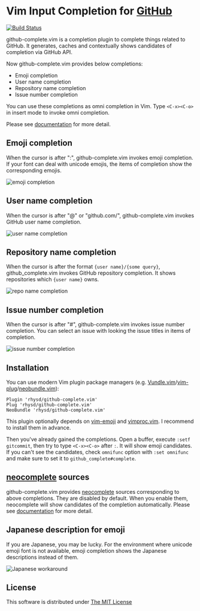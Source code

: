 Vim Input Completion for [GitHub](https://github.com/)
======================================================

[![Build Status](https://travis-ci.org/rhysd/github-complete.vim.svg?branch=master)](https://travis-ci.org/rhysd/github-complete.vim)

github-complete.vim is a completion plugin to complete things related to GitHub.  It generates, caches and contextually shows candidates of completion via GitHub API.

Now github-complete.vim provides below completions:
- Emoji completion
- User name completion
- Repository name completion
- Issue number completion

You can use these completions as omni completion in Vim.  Type `<C-x><C-o>` in insert mode to invoke omni completion.

Please see [documentation](https://github.com/rhysd/github-complete.vim/doc/github-complete.txt) for more detail.

## Emoji completion

When the cursor is after ":", github-complete.vim invokes emoji completion.  If your font can deal with unicode emojis, the items of completion show the corresponding emojis.

![emoji completion](https://raw.githubusercontent.com/rhysd/screenshots/master/github-complete.vim/emoji_completion.gif)

## User name completion

When the cursor is after "@" or "github.com/", github-complete.vim invokes GitHub user name completion.

![user name completion](https://raw.githubusercontent.com/rhysd/screenshots/master/github-complete.vim/user_completion.gif)

## Repository name completion

When the cursor is after the format `{user name}/{some query}`, github_complete.vim invokes GitHub repository completion.  It shows repositories which `{user name}` owns.

![repo name completion](https://raw.githubusercontent.com/rhysd/screenshots/master/github-complete.vim/repo_completion.gif)

## Issue number completion

When the cursor is after "#", github-complete.vim invokes issue number completion.
You can select an issue with looking the issue titles in items of completion.

![issue number completion](https://raw.githubusercontent.com/rhysd/screenshots/master/github-complete.vim/issue_completion.gif)

## Installation 

You can use modern Vim plugin package managers (e.g. [Vundle.vim](https://github.com/gmarik/Vundle.vim)/[vim-plug](https://github.com/junegunn/vim-plug)/[neobundle.vim](https://github.com/Shougo/neobundle.vim)):

```vim
Plugin 'rhysd/github-complete.vim'
Plug 'rhysd/github-complete.vim'
NeoBundle 'rhysd/github-complete.vim'
```

This plugin optionally depends on [vim-emoji](https://github.com/junegunn/vim-emoji) and [vimproc.vim](https://github.com/Shougo/vimproc.vim).  I recommend to install them in advance.

Then you've already gained the completions.  Open a buffer, execute `:setf gitcommit`, then try to type `<C-x><C-o>` after `:`.  It will show emoji candidates.  If you can't see the candidates, check `omnifunc` option with `:set omnifunc` and make sure to set it to `github_complete#complete`.

## [neocomplete](https://github.com/Shougo/neocomplete.vim) sources

github-complete.vim provides [neocomplete](https://github.com/Shougo/neocomplete.vim) sources corresponding to above completions.  They are disabled by default.  When you enable them, neocomplete will show candidates of the completion automatically.  Please see [documentation](https://github.com/rhysd/github-complete.vim/doc/github-complete.txt) for more detail.

## Japanese description for emoji

If you are Japanese, you may be lucky.  For the environment where unicode emoji font is not available, emoji completion shows the Japanese descriptions instead of them.

![Japanese workaround](https://raw.githubusercontent.com/rhysd/screenshots/master/github-complete.vim/japanese_workaround.gif)

## License

This software is distributed under [The MIT License](http://opensource.org/licenses/MIT)
